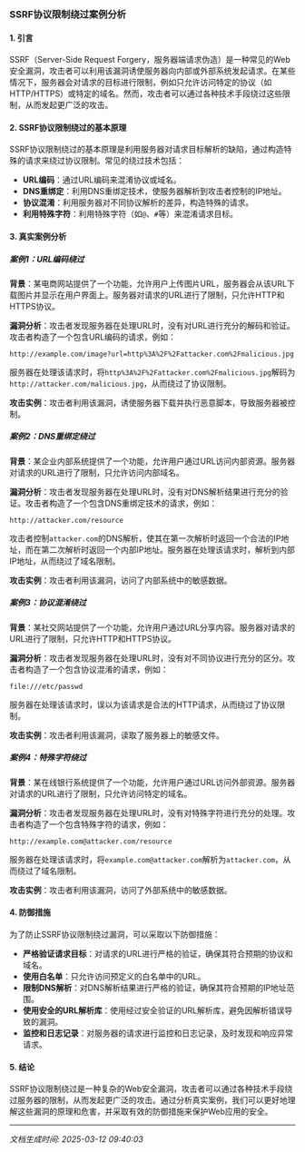 ### SSRF协议限制绕过案例分析

#### 1. 引言
SSRF（Server-Side Request Forgery，服务器端请求伪造）是一种常见的Web安全漏洞，攻击者可以利用该漏洞诱使服务器向内部或外部系统发起请求。在某些情况下，服务器会对请求的目标进行限制，例如只允许访问特定的协议（如HTTP/HTTPS）或特定的域名。然而，攻击者可以通过各种技术手段绕过这些限制，从而发起更广泛的攻击。

#### 2. SSRF协议限制绕过的基本原理
SSRF协议限制绕过的基本原理是利用服务器对请求目标解析的缺陷，通过构造特殊的请求来绕过协议限制。常见的绕过技术包括：
- **URL编码**：通过URL编码来混淆协议或域名。
- **DNS重绑定**：利用DNS重绑定技术，使服务器解析到攻击者控制的IP地址。
- **协议混淆**：利用服务器对不同协议解析的差异，构造特殊的请求。
- **利用特殊字符**：利用特殊字符（如`@`、`#`等）来混淆请求目标。

#### 3. 真实案例分析

##### 案例1：URL编码绕过
**背景**：某电商网站提供了一个功能，允许用户上传图片URL，服务器会从该URL下载图片并显示在用户界面上。服务器对请求的URL进行了限制，只允许HTTP和HTTPS协议。

**漏洞分析**：攻击者发现服务器在处理URL时，没有对URL进行充分的解码和验证。攻击者构造了一个包含URL编码的请求，例如：
```
http://example.com/image?url=http%3A%2F%2Fattacker.com%2Fmalicious.jpg
```
服务器在处理该请求时，将`http%3A%2F%2Fattacker.com%2Fmalicious.jpg`解码为`http://attacker.com/malicious.jpg`，从而绕过了协议限制。

**攻击实例**：攻击者利用该漏洞，诱使服务器下载并执行恶意脚本，导致服务器被控制。

##### 案例2：DNS重绑定绕过
**背景**：某企业内部系统提供了一个功能，允许用户通过URL访问内部资源。服务器对请求的URL进行了限制，只允许访问内部域名。

**漏洞分析**：攻击者发现服务器在处理URL时，没有对DNS解析结果进行充分的验证。攻击者构造了一个包含DNS重绑定技术的请求，例如：
```
http://attacker.com/resource
```
攻击者控制`attacker.com`的DNS解析，使其在第一次解析时返回一个合法的IP地址，而在第二次解析时返回一个内部IP地址。服务器在处理该请求时，解析到内部IP地址，从而绕过了域名限制。

**攻击实例**：攻击者利用该漏洞，访问了内部系统中的敏感数据。

##### 案例3：协议混淆绕过
**背景**：某社交网站提供了一个功能，允许用户通过URL分享内容。服务器对请求的URL进行了限制，只允许HTTP和HTTPS协议。

**漏洞分析**：攻击者发现服务器在处理URL时，没有对不同协议进行充分的区分。攻击者构造了一个包含协议混淆的请求，例如：
```
file:///etc/passwd
```
服务器在处理该请求时，误以为该请求是合法的HTTP请求，从而绕过了协议限制。

**攻击实例**：攻击者利用该漏洞，读取了服务器上的敏感文件。

##### 案例4：特殊字符绕过
**背景**：某在线银行系统提供了一个功能，允许用户通过URL访问外部资源。服务器对请求的URL进行了限制，只允许访问特定的域名。

**漏洞分析**：攻击者发现服务器在处理URL时，没有对特殊字符进行充分的处理。攻击者构造了一个包含特殊字符的请求，例如：
```
http://example.com@attacker.com/resource
```
服务器在处理该请求时，将`example.com@attacker.com`解析为`attacker.com`，从而绕过了域名限制。

**攻击实例**：攻击者利用该漏洞，访问了外部系统中的敏感数据。

#### 4. 防御措施
为了防止SSRF协议限制绕过漏洞，可以采取以下防御措施：
- **严格验证请求目标**：对请求的URL进行严格的验证，确保其符合预期的协议和域名。
- **使用白名单**：只允许访问预定义的白名单中的URL。
- **限制DNS解析**：对DNS解析结果进行严格的验证，确保其符合预期的IP地址范围。
- **使用安全的URL解析库**：使用经过安全验证的URL解析库，避免因解析错误导致的漏洞。
- **监控和日志记录**：对服务器的请求进行监控和日志记录，及时发现和响应异常请求。

#### 5. 结论
SSRF协议限制绕过是一种复杂的Web安全漏洞，攻击者可以通过各种技术手段绕过服务器的限制，从而发起更广泛的攻击。通过分析真实案例，我们可以更好地理解这些漏洞的原理和危害，并采取有效的防御措施来保护Web应用的安全。

---

*文档生成时间: 2025-03-12 09:40:03*





















